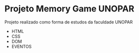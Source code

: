 # Projeto Memory Game UNOPAR

Projeto realizado como forma de estudos da faculdade UNOPAR

- HTML
- CSS
- DOM
- EVENTOS
